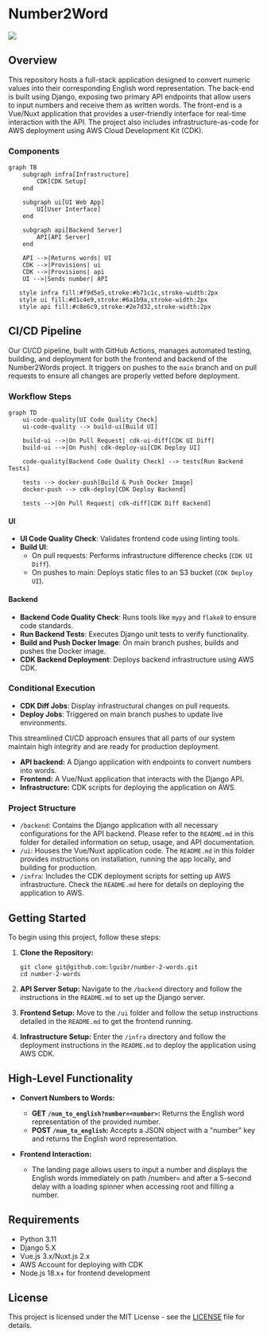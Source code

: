 # Number2Word

![](https://github.com/lguibr/number-2-words/actions/workflows/ci.yml/badge.svg)

## Overview

This repository hosts a full-stack application designed to convert numeric values into their corresponding English word representation. The back-end is built using Django, exposing two primary API endpoints that allow users to input numbers and receive them as written words. The front-end is a Vue/Nuxt application that provides a user-friendly interface for real-time interaction with the API. The project also includes infrastructure-as-code for AWS deployment using AWS Cloud Development Kit (CDK).

### Components

```mermaid
graph TB
    subgraph infra[Infrastructure]
        CDK[CDK Setup]
    end

    subgraph ui[UI Web App]
        UI[User Interface]
    end

    subgraph api[Backend Server]
        API[API Server]
    end

    API -->|Returns words| UI
    CDK -->|Provisions| ui
    CDK -->|Provisions| api
    UI -->|Sends number| API

   style infra fill:#f9d5e5,stroke:#b71c1c,stroke-width:2px
   style ui fill:#d1c4e9,stroke:#6a1b9a,stroke-width:2px
   style api fill:#c8e6c9,stroke:#2e7d32,stroke-width:2px
```

## CI/CD Pipeline

Our CI/CD pipeline, built with GitHub Actions, manages automated testing, building, and deployment for both the frontend and backend of the Number2Words project. It triggers on pushes to the `main` branch and on pull requests to ensure all changes are properly vetted before deployment.

### Workflow Steps

```mermaid
graph TD
    ui-code-quality[UI Code Quality Check]
    ui-code-quality --> build-ui[Build UI]

    build-ui -->|On Pull Request| cdk-ui-diff[CDK UI Diff]
    build-ui -->|On Push| cdk-deploy-ui[CDK Deploy UI]

    code-quality[Backend Code Quality Check] --> tests[Run Backend Tests]

    tests --> docker-push[Build & Push Docker Image]
    docker-push --> cdk-deploy[CDK Deploy Backend]

    tests -->|On Pull Request| cdk-diff[CDK Diff Backend]
```

#### UI

- **UI Code Quality Check**: Validates frontend code using linting tools.
- **Build UI**:
  - On pull requests: Performs infrastructure difference checks (`CDK UI Diff`).
  - On pushes to main: Deploys static files to an S3 bucket (`CDK Deploy UI`).

#### Backend

- **Backend Code Quality Check**: Runs tools like `mypy` and `flake8` to ensure code standards.
- **Run Backend Tests**: Executes Django unit tests to verify functionality.
- **Build and Push Docker Image**: On main branch pushes, builds and pushes the Docker image.
- **CDK Backend Deployment**: Deploys backend infrastructure using AWS CDK.

### Conditional Execution

- **CDK Diff Jobs**: Display infrastructural changes on pull requests.
- **Deploy Jobs**: Triggered on main branch pushes to update live environments.

This streamlined CI/CD approach ensures that all parts of our system maintain high integrity and are ready for production deployment.

- **API backend:** A Django application with endpoints to convert numbers into words.
- **Frontend:** A Vue/Nuxt application that interacts with the Django API.
- **Infrastructure:** CDK scripts for deploying the application on AWS.

### Project Structure

- `/backend`: Contains the Django application with all necessary configurations for the API backend. Please refer to the `README.md` in this folder for detailed information on setup, usage, and API documentation.
- `/ui`: Houses the Vue/Nuxt application code. The `README.md` in this folder provides instructions on installation, running the app locally, and building for production.
- `/infra`: Includes the CDK deployment scripts for setting up AWS infrastructure. Check the `README.md` here for details on deploying the application to AWS.

## Getting Started

To begin using this project, follow these steps:

1. **Clone the Repository:**

   ```
   git clone git@github.com:lguibr/number-2-words.git
   cd number-2-words
   ```

2. **API Server Setup:**
   Navigate to the `/backend` directory and follow the instructions in the `README.md` to set up the Django server.

3. **Frontend Setup:**
   Move to the `/ui` folder and follow the setup instructions detailed in the `README.md` to get the frontend running.

4. **Infrastructure Setup:**
   Enter the `/infra` directory and follow the deployment instructions in the `README.md` to deploy the application using AWS CDK.

## High-Level Functionality

- **Convert Numbers to Words:**

  - **GET `/num_to_english?number=<number>`:** Returns the English word representation of the provided number.
  - **POST `/num_to_english`:** Accepts a JSON object with a "number" key and returns the English word representation.

- **Frontend Interaction:**
  - The landing page allows users to input a number and displays the English words immediately on path /number=<number> and after a 5-second delay with a loading spinner when accessing root and filling a number.

## Requirements

- Python 3.11
- Django 5.X
- Vue.js 3.x/Nuxt.js 2.x
- AWS Account for deploying with CDK
- Node.js 18.x+ for frontend development

## License

This project is licensed under the MIT License - see the [LICENSE](LICENSE) file for details.
